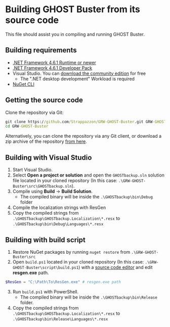# Building GHOST Buster from its source code

This file should assist you in compiling and running GHOST Buster.

## Building requirements

* [.NET Framework 4.6.1 Runtime or newer](https://dotnet.microsoft.com/download/dotnet-framework)
* [.NET Framework 4.6.1 Developer Pack](https://dotnet.microsoft.com/download/dotnet-framework/net461)
* Visual Studio. You can [download the community edition](https://visualstudio.microsoft.com/vs/community/) for free
  * The ".NET desktop development" Workload is required
* [NuGet CLI](https://www.nuget.org/downloads)

## Getting the source code

Clone the repository via Git:

```cmd
git clone https://github.com/Strappazzon/GRW-GHOST-Buster.git GRW-GHOST-Buster
cd GRW-GHOST-Buster
```

Alternatively, you can clone the repository via any Git client, or download a zip archive of the repository [from here](https://github.com/Strappazzon/GRW-GHOST-Buster/archive/master.zip).

## Building with Visual Studio

1. Start Visual Studio.
2. Select **Open a project or solution** and open the `GHOSTbackup.sln` solution file located in your cloned repository (In this case: `.\GRW-GHOST-Buster\src\GHOSTbackup.sln`).
3. Compile using **Build** -> **Build Solution**.
   * The compiled binary will be inside the `.\GHOSTbackup\bin\Debug` folder
4. Compile the localization strings with ResGen
5. Copy the compiled strings from `.\GHOSTbackup\GHOSTbackup.Localization\*.resx` to `.\GHOSTbackup\bin\Debug\Languages\*.resx`

## Building with build script

1. Restore NuGet packages by running `nuget restore` from `.\GRW-GHOST-Buster\src`
2. Open `build.ps1` located in your cloned repository (In this case: `.\GRW-GHOST-Buster\script\build.ps1`) with a [source code editor](https://alternativeto.net/category/developer-tools/text-editor/) and edit **resgen.exe** path.

```powershell
$ResGen = "C:\Path\To\ResGen.exe" # resgen.exe path
```

3. Run `build.ps1` with PowerShell.
   * The compiled binary will be inside the `.\GHOSTbackup\bin\Release` folder.
4. Copy the compiled strings from `.\GHOSTbackup\GHOSTbackup.Localization\*.resx` to `.\GHOSTbackup\bin\Release\Languages\*.resx`
